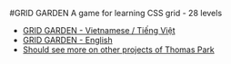 #GRID GARDEN
A game for learning CSS grid - 28 levels

- [GRID GARDEN - Vietnamese / Tiếng Việt](https://cssgridgarden.com/#vi)
- [GRID GARDEN - English](https://cssgridgarden.com/)
- [Should see more on other projects of Thomas Park](https://thomaspark.co/projects/)